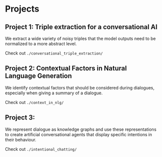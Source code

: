 # Projects

## Project 1: Triple extraction for a conversational AI

We extract a wide variety of noisy triples that the model outputs need to be normalized to a more abstract level.

Check out `./conversational_triple_extraction/`

## Project 2: Contextual Factors in Natural Language Generation

We identify contextual factors that should be considered during dialogues, especially when giving a summary of a dialogue.

Check out `./context_in_nlg/`

## Project 3: 

We represent dialogue as knowledge graphs and use these representations to create artificial conversational agents that display specific intentions in their behaviour.

Check out `./intentional_chatting/`
